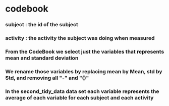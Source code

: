 # codebook 

### subject : the id of the subject 
### activity : the activity the subject was doing when measured 

### From the CodeBook we select just the variables that represents mean and standard deviation 
### We rename those variables by replacing mean by Mean, std by Std, and removing all "-" and "()"
### In the second_tidy_data data set each variable represents the average of each variable for each subject and each activity
